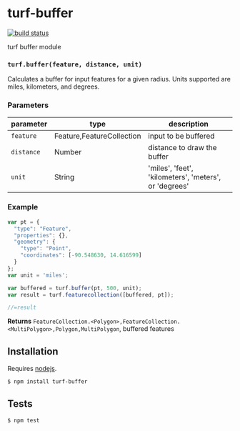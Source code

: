 # turf-buffer

[![build status](https://secure.travis-ci.org/Turfjs/turf-buffer.png)](http://travis-ci.org/Turfjs/turf-buffer)

turf buffer module


### `turf.buffer(feature, distance, unit)`

Calculates a buffer for input features for a given radius. Units supported are miles, kilometers, and degrees.


### Parameters

| parameter  | type                       | description                                           |
| ---------- | -------------------------- | ----------------------------------------------------- |
| `feature`  | Feature\,FeatureCollection | input to be buffered                                  |
| `distance` | Number                     | distance to draw the buffer                           |
| `unit`     | String                     | 'miles', 'feet', 'kilometers', 'meters', or 'degrees' |


### Example

```js
var pt = {
  "type": "Feature",
  "properties": {},
  "geometry": {
    "type": "Point",
    "coordinates": [-90.548630, 14.616599]
  }
};
var unit = 'miles';

var buffered = turf.buffer(pt, 500, unit);
var result = turf.featurecollection([buffered, pt]);

//=result
```


**Returns** `FeatureCollection.<Polygon>,FeatureCollection.<MultiPolygon>,Polygon,MultiPolygon`, buffered features 

## Installation

Requires [nodejs](http://nodejs.org/).

```sh
$ npm install turf-buffer
```

## Tests

```sh
$ npm test
```


